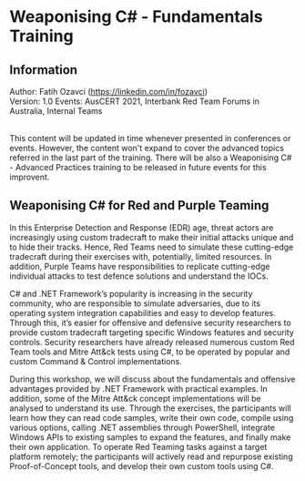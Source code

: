 # Weaponising C# - Fundamentals Training 

## Information
Author: Fatih Ozavci (https://linkedin.com/in/fozavci) <br>
Version: 1.0
Events: AusCERT 2021, Interbank Red Team Forums in Australia, Internal Teams <br> <br>

This content will be updated in time whenever presented in conferences or events. However, the content won't expand to cover the advanced topics referred in the last part of the training. There will be also a Weaponising C# - Advanced Practices training to be released in future events for this improvent.

## Weaponising C# for Red and Purple Teaming

In this Enterprise Detection and Response (EDR) age, threat actors are increasingly using custom tradecraft to make their initial attacks unique and to hide their tracks. Hence, Red Teams need to simulate these cutting-edge tradecraft during their exercises with, potentially, limited resources. In addition, Purple Teams have responsibilities to replicate cutting-edge individual attacks to test defence solutions and understand the IOCs.

C# and .NET Framework’s popularity is increasing in the security community, who are responsible to simulate adversaries, due to its operating system integration capabilities and easy to develop features. Through this, it’s easier for offensive and defensive security researchers to provide custom tradecraft targeting specific Windows features and security controls. Security researchers have already released numerous custom Red Team tools and Mitre Att&ck tests using C#, to be operated by popular and custom Command & Control implementations.

During this workshop, we will discuss about the fundamentals and offensive advantages provided by .NET Framework with practical examples. In addition, some of the Mitre Att&ck concept implementations will be analysed to understand its use. Through the exercises, the participants will learn how they can read code samples, write their own code, compile using various options, calling .NET assemblies through PowerShell, integrate Windows APIs to existing samples to expand the features, and finally make their own application. To operate Red Teaming tasks against a target platform remotely; the participants will actively read and repurpose existing Proof-of-Concept tools, and develop their own custom tools using C#.
